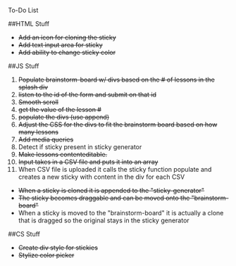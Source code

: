 To-Do List

##HTML Stuff
- ~~Add an icon for cloning the sticky~~
- ~~Add text input area for sticky~~
- ~~Add ability to change sticky color~~


##JS Stuff
1. ~~Populate brainstorm-board w/ divs based on the # of lessons in the splash div~~
1. ~~listen to the id of the form and submit on that id~~ 
1. ~~Smooth scroll~~
1. ~~get the value of the lesson #~~
1. ~~populate the divs (use append)~~
1. ~~Adjust the CSS for the divs to fit the brainstorm board based on how many lessons~~
1. ~~Add media queries~~
1. Detect if sticky present in sticky generator 
1. ~~Make lessons contenteditable.~~
1. ~~Input takes in a CSV file and puts it into an array~~
1. When CSV file is uploaded it calls the sticky function populate and creates a new sticky with content in the div for each CSV

- ~~When a sticky is cloned it is appended to the "sticky-generator"~~
- ~~The sticky becomes draggable and can be moved onto the "brainstorm-board"~~
- When a sticky is moved to the "brainstorm-board" it is actually a clone that is dragged so the original stays in the sticky generator 

##CS Stuff
- ~~Create div style for stickies~~
- ~~Stylize color picker~~
